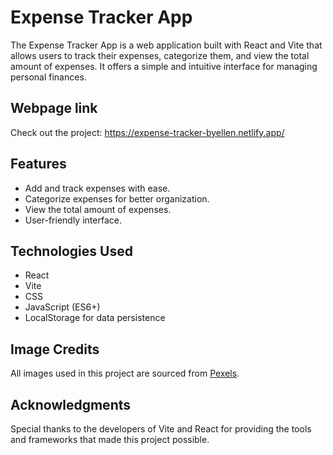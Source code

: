 # Expense Tracker App
The Expense Tracker App is a web application built with React and Vite that allows users to track their expenses, categorize them, and view the total amount of expenses. It offers a simple and intuitive interface for managing personal finances.

## Webpage link
Check out the project: https://expense-tracker-byellen.netlify.app/

## Features
- Add and track expenses with ease.
- Categorize expenses for better organization.
- View the total amount of expenses.
- User-friendly interface.

## Technologies Used
- React
- Vite
- CSS
- JavaScript (ES6+)
- LocalStorage for data persistence

## Image Credits
All images used in this project are sourced from [Pexels](https://www.pexels.com).

## Acknowledgments
Special thanks to the developers of Vite and React for providing the tools and frameworks that made this project possible.
